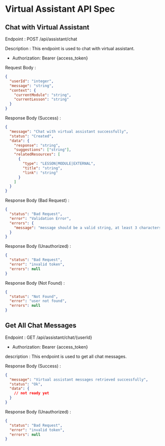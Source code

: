 # Virtual Assistant API Spec

## Chat with Virtual Assistant

Endpoint : POST /api/assistant/chat

Description : This endpoint is used to chat with virtual assistant.

- Authorization: Bearer {access_token}

Request Body :

```json
{
  "userId": "integer",
  "message": "string",
  "context": {
    "currentModule": "string",
    "currentLesson": "string"
  }
}
```

Response Body (Success) :

```json
{
  "message": "Chat with virtual assistant successfully",
  "status": "Created",
  "data": {
    "response": "string",
    "suggestions": ["string"],
    "relatedResources": [
      {
        "type": "LESSON|MODULE|EXTERNAL",
        "title": "string",
        "link": "string"
      }
    ]
  }
}
```

Response Body (Bad Request) :

```json
{
  "status": "Bad Request",
  "error": "Validation Error",
  "errors": {
    "message": "message should be a valid string, at least 3 characters"
  }
}
```

Response Body (Unauthorized) :

```json
{
  "status": "Bad Request",
  "error": "invalid token",
  "errors": null
}
```

Response Body (Not Found) :

```json
{
  "status": "Not Found",
  "error": "user not found",
  "errors": null
}
```

## Get All Chat Messages

Endpoint : GET /api/assistant/chat/{userId}

- Authorization: Bearer {access_token}

description : This endpoint is used to get all chat messages.

Response Body (Success) :

```json
{
  "message": "Virtual assistant messages retrieved successfully",
  "status": "Ok",
  "data": {
    // not ready yet
  }
}
```

Response Body (Unauthorized) :

```json
{
  "status": "Bad Request",
  "error": "invalid token",
  "errors": null
}
```
